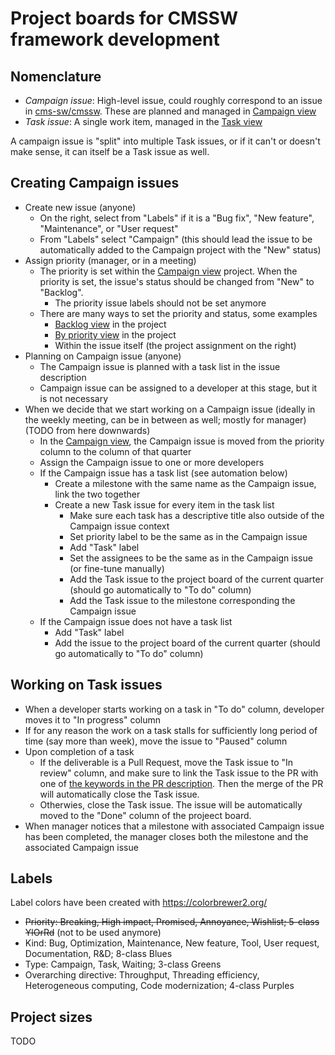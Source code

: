 # Project boards for CMSSW framework development

## Nomenclature

* *Campaign issue*: High-level issue, could roughly correspond to an issue in [cms-sw/cmssw](https://github.com/cms-sw/cmssw/issues). These are planned and managed in [Campaign view](https://github.com/users/makortel/projects/4)
* *Task issue*: A single work item, managed in the [Task view](https://github.com/users/makortel/projects/5)

A campaign issue is "split" into multiple Task issues, or if it can't or doesn't make sense, it can itself be a Task issue as well.

## Creating Campaign issues

* Create new issue (anyone)
  * On the right, select from "Labels" if it is a "Bug fix", "New feature", "Maintenance", or "User request"
  * From "Labels" select "Campaign" (this should lead the issue to be automatically added to the Campaign project with the "New" status)
* Assign priority (manager, or in a meeting)
  * The priority is set within the [Campaign view](https://github.com/users/makortel/projects/4) project. When the priority is set, the issue's status should be changed from "New" to "Backlog". 
    * The priority issue labels should not be set anymore
  * There are many ways to set the priority and status, some examples
    * [Backlog view](https://github.com/users/makortel/projects/4/views/1) in the project
    * [By priority view](https://github.com/users/makortel/projects/4/views/2) in the project
    * Within the issue itself (the project assignment on the right)
* Planning on Campaign issue (anyone)
  * The Campaign issue is planned with a task list in the issue description
  * Campaign issue can be assigned to a developer at this stage, but it is not necessary
* When we decide that we start working on a Campaign issue (ideally in the weekly meeting, can be in between as well; mostly for manager) (TODO from here downwards)
  * In the [Campaign view](https://github.com/makortel/framework/projects/1), the Campaign issue is moved from the priority column to the column of that quarter
  * Assign the Campaign issue to one or more developers
  * If the Campaign issue has a task list (see automation below)
    * Create a milestone with the same name as the Campaign issue, link the two together
    * Create a new Task issue for every item in the task list
      * Make sure each task has a descriptive title also outside of the Campaign issue context
      * Set priority label to be the same as in the Campaign issue
      * Add "Task" label
      * Set the assignees to be the same as in the Campaign issue (or fine-tune manually)
      * Add the Task issue to the project board of the current quarter (should go automatically to "To do" column)
      * Add the Task issue to the milestone corresponding the Campaign issue
  * If the Campaign issue does not have a task list
      * Add "Task" label
      * Add the issue to the project board of the current quarter (should go automatically to "To do" column)

## Working on Task issues

* When a developer starts working on a task in "To do" column, developer moves it to "In progress" column
* If for any reason the work on a task stalls for sufficiently long period of time (say more than week), move the issue to "Paused" column
* Upon completion of a task
  * If the deliverable is a Pull Request, move the Task issue to "In review" column, and make sure to link the Task issue to the PR with one of [the keywords in the PR description](https://docs.github.com/en/github/managing-your-work-on-github/linking-a-pull-request-to-an-issue#linking-a-pull-request-to-an-issue-using-a-keyword). Then the merge of the PR will automatically close the Task issue.
  * Otherwies, close the Task issue. The issue will be automatically moved to the "Done" column of the projeect board.
* When manager notices that a milestone with associated Campaign issue has been completed, the manager closes both the milestone and the associated Campaign issue

## Labels

Label colors have been created with https://colorbrewer2.org/

* ~~Priority: Breaking, High impact, Promised, Annoyance, Wishlist; 5-class YlOrRd~~ (not to be used anymore)
* Kind: Bug, Optimization, Maintenance, New feature, Tool, User request, Documentation, R&D; 8-class Blues
* Type: Campaign, Task, Waiting; 3-class Greens
* Overarching directive: Throughput, Threading efficiency, Heterogeneous computing, Code modernization; 4-class Purples

## Project sizes

TODO
